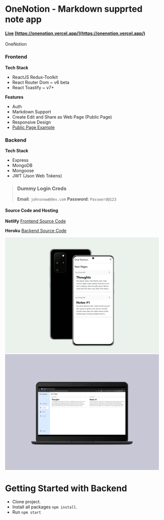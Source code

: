 # OneNotion - Markdown supprted note app

#### [Live](https://onenotion.vercel.app/)  [https://onenotion.vercel.app/](https://onenotion.vercel.app/)

OneNotion

### Frontend

**Tech Stack**
- ReactJS Redux-Toolkit
- React Router Dom ~ v6 beta
- React Toastify ~ v7+

**Features**
- Auth
- Markdown Support
- Create Edit and Share as Web Page (Public Page)
- Responsive Design
- [Public Page Example](https://onenotion-git-develop-vaishnavme.vercel.app/public/60f6f0d0eb934a0015969feb)

### Backend

**Tech Stack**
- Express
- MongoDB
- Mongoose
- JWT (Json Web Tokens)

> ### Dummy Login Creds
>
> **Email**: `johnsnow@dev.com`
> **Password**: `Password@123`


#### Source Code and Hosting

**Netlify**
[Frontend Source Code](https://github.com/vaishnavme/onenotion-frontend/tree/develop)

**Heroku**
[Backend Source Code](https://github.com/vaishnavme/onenotion-backend/tree/develop)

![Mobile](https://github.com/vaishnavme/onenotion-frontend/blob/develop/template/mobile.png)
![Desktop](https://github.com/vaishnavme/onenotion-frontend/blob/develop/template/desktop.png)

# Getting Started with Backend

- Clone project.
- Install all packages `npm install`.
- Run `npm start`


